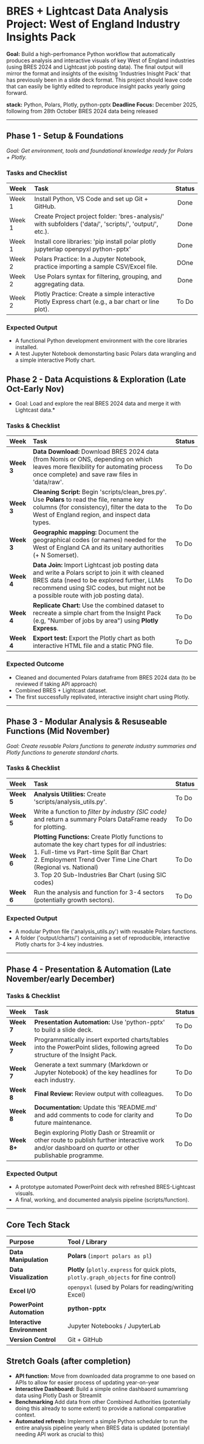 # BRES + Lightcast Data Analysis Project: West of England Industry Insights Pack

**Goal:** Build a high-perfromance Python workflow that automatically produces analysis and interactive visuals of key West of England industries (using BRES 2024 and Lightcast job posting data). The final output will mirror the format and insights of the exisitng 'Industries Inisght Pack' that has previously been in a slide deck format. This project should leave code that can easily be lightly edited to reproduce insight packs yearly going forward.

**stack:** Python, Polars, Plotly, python-pptx
**Deadline Focus:** December 2025, following from 28th October BRES 2024 data being released

---

## Phase 1 - Setup & Foundations
*Goal: Get environment, tools and foundational knowledge ready for Polars + Plotly.*

### Tasks and Checklist
| Week | Task | Status |
| :--- | :--- | :---: |
| Week 1 | Install Python, VS Code and set up Git + GitHub. | Done |
| Week 1 | Create Project project folder: 'bres-analysis/' with subfolders ('data/', 'scripts/', 'output/', etc.). | Done |
| Week 1 | Install core libraries: 'pip install polar plotly jupyterlap openpyxl python-pptx' | Done |
| Week 2 | Polars Practice: In a Jupyter Notebook, practice importing a sample CSV/Excel file. | DOne |
| Week 2 | Use Polars syntax for filtering, grouping, and aggregating data. | Done |
| Week 2 | Plotly Practice: Create a simple interactive Plotly Express chart (e.g., a bar chart or line plot). | To Do |

### Expected Output
* A functional Python development environment with the core libraries installed. 
* A test Jupyter Notebook demonstarting basic Polars data wrangling and a simple interactive Plotly chart. 

## Phase 2 - Data Acquistions & Exploration (Late Oct-Early Nov)
* Goal: Load and explore the real BRES 2024 data and merge it with Lightcast data.*

### Tasks & Checklist
| Week | Task | Status |
| :--- | :--- | :--- |
| **Week 3** | **Data Download:** Download BRES 2024 data (from Nomis or ONS, depending on which leaves more flexibility for automating process once complete) and save raw files in 'data/raw'. | To Do |
| **Week 3** | **Cleaning Script:** Begin 'scripts/clean_bres.py'. Use **Polars** to read the file, rename key columns (for consistency), filter the data to the West of England region, and inspect data types. | To Do |
| **Week 3** | **Geographic mapping:** Document the geographical codes (or names) needed for the West of England CA and its unitary authorities (+ N Somerset). | To Do |
| **Week 4** | **Data Join:** Import Lightcast job posting data and write a Polars script to join it with cleaned BRES data (need to be explored further, LLMs recommend using SIC codes, but might not be a possible route with job posting data). | To Do |
| **Week 4** | **Replicate Chart:** Use the combined dataset to recreate a simple chart from the Insight Pack (e.g, "Number of jobs by area") using **Plotly Express**. | To Do |
| **Week 4** | **Export test:** Export the Plotly chart as both interactive HTML file and a static PNG file. | To Do |

### Expected Outcome
* Cleaned and documented Polars dataframe from BRES 2024 data (to be reviewed if taking API approach)
* Combined BRES + Lightcast dataset. 
* The first successfully replivated, interactive insight chart using Plotly. 

---

## Phase 3 - Modular Analysis & Resuseable Functions (Mid November)
*Goal: Create reusable Polars functions to generate industry summaries and Plotly functions to generate standard charts.*


### Tasks & Checklist 
| Week | Task | Status |
| :--- | :--- | :--- |
| **Week 5** | **Analysis Utilities:** Create 'scripts/analysis\_utils.py'. | To Do |
| **Week 5** | Write a function to *filter by industry (SIC code)* and return a summary Polars DataFrame ready for plotting. | To Do |
| **Week 6** | **Plotting Functions:** Create Plotly functions to automate the key chart types for *all* industries: <br> 1. Full-time vs Part-time Split Bar Chart <br> 2. Employment Trend Over Time Line Chart (Regional vs. National) <br> 3. Top 20 Sub-Industries Bar Chart (using SIC codes) | To Do |
| **Week 6** | Run the analysis and function for 3-4 sectors (potentially growth sectors). | To Do |

### Expected Output
* A modular Python file ('analysis_utils.py') with reusable Polars functions. 
* A folder ('output/charts/') containing a set of reproducible, interactive Plotly charts for 3-4 key industries.

---

## Phase 4 - Presentation & Automation (Late November/early December)

### Tasks & Checklist

| Week | Task | Status |
| :--- | :--- | :--- |
| **Week 7** | **Presentation Automation:** Use 'python-pptx' to build a slide deck. | To Do |
| **Week 7** | Programmatically insert exported charts/tables into the PowerPoint slides, following agreed structure of the Insight Pack. | To Do |
| **Week 7** | Generate a text summary (Markdown or Jupyter Notebook) of the key headlines for each industry. | To Do |
| **Week 8** | **Final Review:** Review output with colleagues. | To Do |
| **Week 8** | **Documentation:** Update this 'README.md' and add comments to code for clarity and future maintenance. | To Do |
| **Week 8+** | Begin exploring Plotly Dash or Streamlit or other route to publish further interactive work and/or dashboard on *quarto* or other publishable programme. | To Do |

### Expected Output 
* A prototype automated PowerPoint deck with refreshed BRES-Lightcast visuals.
* A final, working, and documented analysis pipeline (scripts/function). 

---

## Core Tech Stack

| Purpose | Tool / Library |
| :--- | :--- |
| **Data Manipulation** | **Polars** (`import polars as pl`) |
| **Data Visualization** | **Plotly** (`plotly.express` for quick plots, `plotly.graph_objects` for fine control) |
| **Excel I/O** | `openpyxl` (used by Polars for reading/writing Excel) |
| **PowerPoint Automation** | **python-pptx** |
| **Interactive Environment**| Jupyter Notebooks / JupyterLab |
| **Version Control** | Git + GitHub |

## Stretch Goals (after completion) 
* **API function:** Move from downloaded data programme to one based on APIs to allow for easier process of updating year-on-year
* **Interactive Dashboard:** Build a simple online dashbaord sumamrisng data using Plotly Dash or Streamlit
* **Benchmarking** Add data from other Combined Authorities (potentially doing this already to some extent) to provide a national comparative context. 
* **Automated refresh:** Implement a simple Python scheduler to run the entire analysis pipeline yearly when BRES data is updated (potentialyl needing API work as crucial to this)